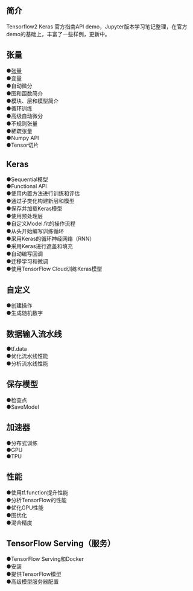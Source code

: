 ## 简介
Tensorflow2 Keras 官方指南API demo，Jupyter版本学习笔记整理，在官方demo的基础上，丰富了一些样例，更新中。  

## 张量 
●[张量 ](https://github.com/solidglue/TensorFlow2_Keras_Guide_API_Jupyter_Demo/blob/master/01_TensorFlow_basics/01_01_Tensors.ipynb)   
●变量  
●自动微分  
●图和函数简介  
●模块、层和模型简介  
●循环训练  
●高级自动微分  
●不规则张量  
●稀疏张量  
●Numpy API  
●Tensor切片  

## Keras
●Sequential模型  
●Functional API  
●使用内置方法进行训练和评估  
●通过子类化构建新层和模型  
●保存并加载Keras模型  
●使用预处理层  
●自定义Model.fit的操作流程  
●从头开始编写训练循环  
●采用Keras的循环神经网络（RNN）  
●采用Keras进行遮盖和填充  
●自动编写回调  
●迁移学习和微调  
●使用TensorFlow Cloud训练Keras模型  

## 自定义
●创建操作  
●生成随机数字  

## 数据输入流水线
●tf.data  
●优化流水线性能  
●分析流水线性能  

## 保存模型
●检查点  
●SaveModel 

## 加速器
●分布式训练  
●GPU  
●TPU  

## 性能
●使用tf.function提升性能  
●分析TensorFlow的性能  
●优化GPU性能  
●图优化  
●混合精度  

## TensorFlow Serving（服务）
●TensorFlow Serving和Docker  
●安装  
●提供TensorFlow模型  
●高级模型服务器配置  
























